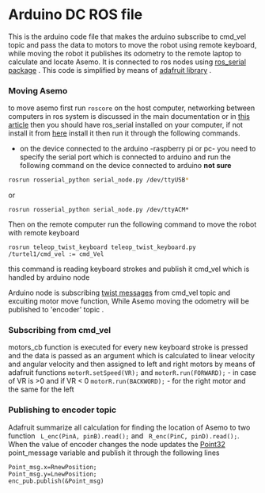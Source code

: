 # Arduino DC ROS file
This is the arduino code file that makes the arduino subscribe to cmd_vel topic and pass the data to motors to move the robot using remote keyboard, while moving the robot it publishes its odometry to the remote laptop to calculate and locate Asemo. It is connected to ros nodes using  [ ros_serial package](http://wiki.ros.org/rosserial_arduino/Tutorials) . This code is simplified by means of [adafruit library](https://github.com/adafruit/Adafruit-Motor-Shield-library) . 

### Moving Asemo
to move asemo first run  `roscore` on the host computer, networking between computers in ros system is discussed in the main documentation or in [this article](http://wiki.ros.org/ROS/Tutorials/MultipleMachines) then you should have ros_serial installed on your computer, if not install it from [here](http://wiki.ros.org/rosserial_arduino/Tutorials/Arduino%20IDE%20Setup)
install it then run it through the following commands.
 - on the device connected to the arduino -raspberry pi or pc- you need to specify the serial port which is connected to arduino and run the following command on the device connected to arduino **not sure**
 
```sh
rosrun rosserial_python serial_node.py /dev/ttyUSB*
```
or

    rosrun rosserial_python serial_node.py /dev/ttyACM*
    
Then on the remote computer run the following command to move the robot with remote keyboard
    
    rosrun teleop_twist_keyboard teleop_twist_keyboard.py  /turtel1/cmd_vel := cmd_Vel
this command is reading keyboard strokes and publish it cmd_vel which is handled by arduino node

Arduino node is subscribing [twist messages](http://docs.ros.org/diamondback/api/geometry_msgs/html/msg/Twist.html) from cmd_vel topic and excuiting motor move function, While Asemo moving the odometry will be published to 'encoder' topic .

### Subscribing from cmd_vel
 motors_cb function is executed for every new keyboard stroke is pressed and the data is passed as an argument which is calculated to linear velocity and angular velocity and then assigned to left and right motors by means of adafruit functions  `motorR.setSpeed(VR);` and  `motorR.run(FORWARD);` - in case of VR is >0 and if VR < 0  `motorR.run(BACKWORD);` - for the right motor and the same for the left
 
 ### Publishing to encoder topic
 Adafruit summarize all calculation for finding the location of Asemo to two function ` L_enc(PinA, pinB).read();` and ` R_enc(PinC, pinD).read();`. When the value of encoder changes the node updates the [Point32](http://docs.ros.org/melodic/api/geometry_msgs/html/msg/Point32.html) point_message variable and publish it through the following lines
 
 ```
Point_msg.x=RnewPosition;
Point_msg.y=LnewPosition;
enc_pub.publish(&Point_msg)
```



